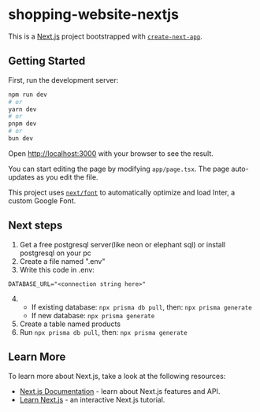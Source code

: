 # shopping-website-nextjs

This is a [Next.js](https://nextjs.org/) project bootstrapped with [`create-next-app`](https://github.com/vercel/next.js/tree/canary/packages/create-next-app).

## Getting Started

First, run the development server:

```bash
npm run dev
# or
yarn dev
# or
pnpm dev
# or
bun dev
```

Open [http://localhost:3000](http://localhost:3000) with your browser to see the result.

You can start editing the page by modifying `app/page.tsx`. The page auto-updates as you edit the file.

This project uses [`next/font`](https://nextjs.org/docs/basic-features/font-optimization) to automatically optimize and load Inter, a custom Google Font.

## Next steps

1. Get a free postgresql server(like neon or elephant sql) or install postgresql on your pc
2. Create a file named ".env"
3. Write this code in .env:

```.env
DATABASE_URL="<connection string here>"
```

4.
    - If existing database: `npx prisma db pull`, then: `npx prisma generate`
    - If new database: `npx prisma generate`
5. Create a table named products
6. Run `npx prisma db pull`, then: `npx prisma generate`

## Learn More

To learn more about Next.js, take a look at the following resources:

- [Next.js Documentation](https://nextjs.org/docs) - learn about Next.js features and API.
- [Learn Next.js](https://nextjs.org/learn) - an interactive Next.js tutorial.
